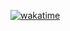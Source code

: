 [![wakatime](https://wakatime.com/badge/github/binquxxx/binquxxx.github.io.svg)](https://wakatime.com/badge/github/binquxxx/binquxxx.github.io)